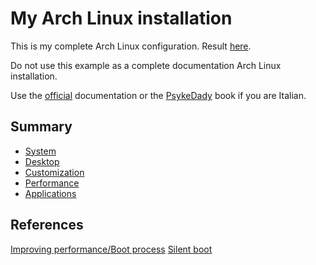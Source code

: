 # My Arch Linux installation
This is my complete Arch Linux configuration. Result [here](https://gentedilinux.linuxhub.it/show/12-28-2019--09-07-36%20pm-btw-i-use-arch-today).

Do not use this example as a complete documentation Arch Linux installation.

Use the [official](https://wiki.archlinux.org/) documentation or the [PsykeDady](https://github.com/PsykeDady/Archlinux_installazione) book if you are Italian.

## Summary
* [System](https://github.com/mirkobrombin/myarchlinux/blob/master/System.md)
* [Desktop](https://github.com/mirkobrombin/myarchlinux/blob/master/Desktop.md)
* [Customization](https://github.com/mirkobrombin/myarchlinux/blob/master/Customization.md)
* [Performance](https://github.com/mirkobrombin/myarchlinux/blob/master/Performance.md)
* [Applications](https://github.com/mirkobrombin/myarchlinux/blob/master/Applications.md)

## References
[Improving performance/Boot process](https://wiki.archlinux.org/index.php/Improving_performance/Boot_process)
[Silent boot](https://wiki.archlinux.org/index.php/Silent_boot)